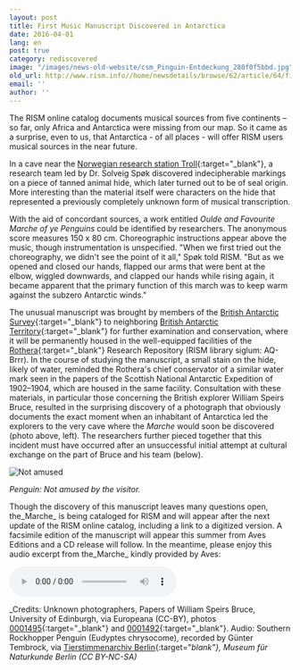 ```yaml
---
layout: post
title: First Music Manuscript Discovered in Antarctica
date: 2016-04-01
lang: en
post: true
category: rediscovered
image: "/images/news-old-website/csm_Pinguin-Entdeckung_280f0f5bbd.jpg"
old_url: http://www.rism.info//home/newsdetails/browse/62/article/64/first-music-manuscript-discovered-in-antarctica.html
email: ''
author: ''
---
```



The RISM online catalog documents musical sources from five continents – so far, only Africa and Antarctica were missing from our map. So it came as a surprise, even to us, that Antarctica - of all places - will offer RISM users musical sources in the near future.

In a cave near the [Norwegian research station Troll](http://www.npolar.no/en/about-us/stations-vessels/troll/index.html){:target="_blank"}, a research team led by Dr. Solveig Spøk discovered indecipherable markings on a piece of tanned animal hide, which later turned out to be of seal origin. More interesting than the material itself were characters on the hide that represented a previously completely unknown form of musical transcription.

With the aid of concordant sources, a work entitled _Oulde and Favourite Marche of ye Penguins_ could be identified by researchers. The anonymous score measures 150 x 80 cm. Choreographic instructions appear above the music, though instrumentation is unspecified. "When we first tried out the choreography, we didn't see the point of it all," Spøk told RISM. "But as we opened and closed our hands, flapped our arms that were bent at the elbow, wiggled downwards, and clapped our hands while rising again, it became apparent that the primary function of this march was to keep warm against the subzero Antarctic winds."

The unusual manuscript was brought by members of the [British Antarctic Survey](https://www.bas.ac.uk/about/antarctica/){:target="_blank"} to neighboring [British Antarctic Territory](https://www.gov.uk/government/world/organisations/british-antarctic-territory){:target="_blank"} for further examination and conservation, where it will be permanently housed in the well-equipped facilities of the [Rothera](https://www.bas.ac.uk/polar-operations/sites-and-facilities/facility/rothera/){:target="_blank"} Research Repository (RISM library siglum: AQ-Brrr). In the course of studying the manuscript, a small stain on the hide, likely of water, reminded the Rothera's chief conservator of a similar water mark seen in the papers of the Scottish National Antarctic Expedition of 1902–1904, which are housed in the same facility. Consultation with these materials, in particular those concerning the British explorer William Speirs Bruce, resulted in the surprising discovery of a photograph that obviously documents the exact moment when an inhabitant of Antarctica led the explorers to the very cave where the _Marche_ would soon be discovered (photo above, left). The researchers further pieced together that this incident must have occurred after an unsuccessful initial attempt at cultural exchange on the part of Bruce and his team (below).



![Not amused](http://rism.info/resources-old-website/news/Pinguin-Entdeckung_2.JPG)

_Penguin: Not amused by the visitor._

Though the discovery of this manuscript leaves many questions open, the_Marche_ is being cataloged for RISM and will appear after the next update of the RISM online catalog, including a link to a digitized version. A facsimile edition of the manuscript will appear this summer from Aves Editions and a CD release will follow. In the meantime, please enjoy this audio excerpt from the_Marche_ kindly provided by Aves:

<audio controls>
<source src="http://www.tierstimmenarchiv.de/recordings/0300_Felsenpinguin_Gruppe_short.mp3" type="audio/mpeg">
Your browser does not support the audio element.
</source></audio>

_Credits: Unknown photographers, Papers of William Speirs Bruce, University of Edinburgh, via Europeana (CC-BY), photos [0001495](http://europeana.eu/portal/record/9200271/BibliographicResource_3000058904671.html){:target="_blank"} and [0001492](http://www.europeana.eu/portal/record/9200271/BibliographicResource_3000058904679.html){:target="_blank"}. Audio: Southern Rockhopper Penguin (Eudyptes chrysocome), recorded by Günter Tembrock, via [Tierstimmenarchiv Berlin](http://www.tierstimmenarchiv.de/){:target="_blank"}, Museum für Naturkunde Berlin (CC BY-NC-SA)_

